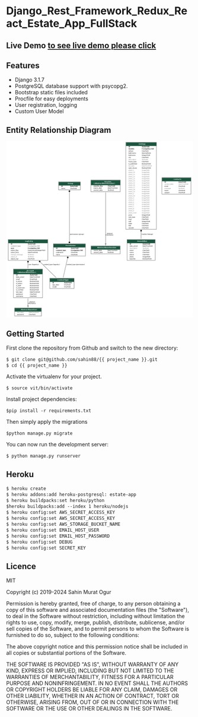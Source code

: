 # Django_Rest_Framework_Redux_React_Estate_App_FullStack 

## Live Demo [to see live demo please click](https://estate-real-appp.herokuapp.com/)


## Features
  -  Django 3.1.7
  -  PostgreSQL database support with psycopg2.
  -  Bootstrap static files included
  -  Procfile for easy deployments
  -  User registration, logging
  -  Custom User Model

## Entity Relationship Diagram
![alt text](https://github.com/sahin88/Django_Rest_Framework_Redux_React_Estate_App_FullStack/blob/main/polls_models.png)


## Getting Started
First clone the repository from Github and switch to the new directory:
```
$ git clone git@github.com/sahin88/{{ project_name }}.git
$ cd {{ project_name }}
```
Activate the virtualenv for your project.
```
$ source vit/bin/activate

```
Install project dependencies:
```
$pip install -r requirements.txt

```

Then simply apply the migrations
```
$python manage.py migrate

```

You can now run the development server:
```
$ python manage.py runserver

```



## Heroku

```
$ heroku create
$ heroku addons:add heroku-postgresql: estate-app
$ heroku buildpacks:set heroku/python
$heroku buildpacks:add --index 1 heroku/nodejs
$ heroku config:set AWS_SECRET_ACCESS_KEY
$ heroku config:set AWS_SECRET_ACCESS_KEY
$ heroku config:set AWS_STORAGE_BUCKET_NAME
$ heroku config:set EMAIL_HOST_USER
$ heroku config:set EMAIL_HOST_PASSWORD 
$ heroku config:set DEBUG
$ heroku config:set SECRET_KEY
```


## Licence
MIT

Copyright (c) 2019-2024 Sahin Murat Ogur

Permission is hereby granted, free of charge, to any person obtaining a copy of this software and associated documentation files (the "Software"),
to deal in the Software without restriction, including without limitation the rights to use, copy, modify, merge, publish, distribute, sublicense, and/or sell copies of the Software, and to permit persons to whom the Software is furnished to do so, subject to the following conditions:

The above copyright notice and this permission notice shall be included in all copies or substantial portions of the Software.

THE SOFTWARE IS PROVIDED "AS IS", WITHOUT WARRANTY OF ANY KIND, EXPRESS OR IMPLIED, INCLUDING BUT NOT LIMITED TO THE WARRANTIES OF MERCHANTABILITY,
FITNESS FOR A PARTICULAR PURPOSE AND NONINFRINGEMENT. IN NO EVENT SHALL THE AUTHORS OR COPYRIGHT HOLDERS BE LIABLE FOR ANY CLAIM, DAMAGES OR OTHER LIABILITY, WHETHER IN AN ACTION OF CONTRACT, 
TORT OR OTHERWISE, ARISING FROM, OUT OF OR IN CONNECTION WITH THE SOFTWARE OR THE USE OR OTHER DEALINGS IN THE SOFTWARE.

